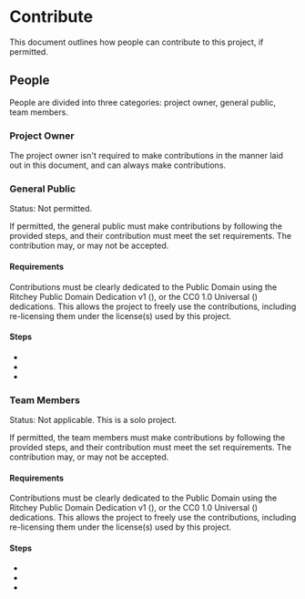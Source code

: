 # Contribute

This document outlines how people can contribute to this project, if permitted.

## People

People are divided into three categories: project owner, general public, team members.

### Project Owner

The project owner isn't required to make contributions in the manner laid out in this document, and can always make contributions.

### General Public

Status: Not permitted.

If permitted, the general public must make contributions by following the provided steps, and their contribution must meet the set requirements. The contribution may, or may not be accepted.

#### Requirements

Contributions must be clearly dedicated to the Public Domain using the Ritchey Public Domain Dedication v1 (), or the CC0 1.0 Universal () dedications. This allows the project to freely use the contributions, including re-licensing them under the license(s) used by this project.

#### Steps

- 
- 
- 

### Team Members

Status: Not applicable. This is a solo project.

If permitted, the team members must make contributions by following the provided steps, and their contribution must meet the set requirements. The contribution may, or may not be accepted.

#### Requirements

Contributions must be clearly dedicated to the Public Domain using the Ritchey Public Domain Dedication v1 (), or the CC0 1.0 Universal () dedications. This allows the project to freely use the contributions, including re-licensing them under the license(s) used by this project.

#### Steps

- 
- 
- 
